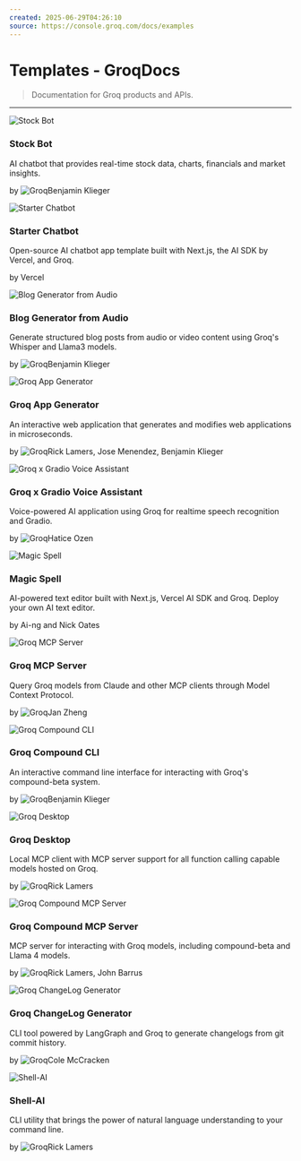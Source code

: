 ```yaml
---
created: 2025-06-29T04:26:10
source: https://console.groq.com/docs/examples
---
```


# Templates - GroqDocs

> Documentation for Groq products and APIs.

---
![Stock Bot](https://console.groq.com/templates/stockbot.png)

### Stock Bot

AI chatbot that provides real-time stock data, charts, financials and market insights.

by ![Groq](https://console.groq.com/groq-circle.png)Benjamin Klieger

![Starter Chatbot](https://console.groq.com/templates/ai-sdk-starter-groq.png)

### Starter Chatbot

Open-source AI chatbot app template built with Next.js, the AI SDK by Vercel, and Groq.

by Vercel

![Blog Generator from Audio](https://console.groq.com/templates/blogwizard.png)

### Blog Generator from Audio

Generate structured blog posts from audio or video content using Groq's Whisper and Llama3 models.

by ![Groq](https://console.groq.com/groq-circle.png)Benjamin Klieger

![Groq App Generator](https://console.groq.com/showcase-applications/appgen.png)

### Groq App Generator

An interactive web application that generates and modifies web applications in microseconds.

by ![Groq](https://console.groq.com/groq-circle.png)Rick Lamers, Jose Menendez, Benjamin Klieger

![Groq x Gradio Voice Assistant](https://console.groq.com/showcase-applications/voiceapp.png)

### Groq x Gradio Voice Assistant

Voice-powered AI application using Groq for realtime speech recognition and Gradio.

by ![Groq](https://console.groq.com/groq-circle.png)Hatice Ozen

![Magic Spell](https://console.groq.com/showcase-applications/magic-spell.png)

### Magic Spell

AI-powered text editor built with Next.js, Vercel AI SDK and Groq. Deploy your own AI text editor.

by Ai-ng and Nick Oates

![Groq MCP Server](https://console.groq.com/showcase-applications/groq-mcp-server.png)

### Groq MCP Server

Query Groq models from Claude and other MCP clients through Model Context Protocol.

by ![Groq](https://console.groq.com/groq-circle.png)Jan Zheng

![Groq Compound CLI](https://console.groq.com/showcase-applications/compound-cli.png)

### Groq Compound CLI

An interactive command line interface for interacting with Groq's compound-beta system.

by ![Groq](https://console.groq.com/groq-circle.png)Benjamin Klieger

![Groq Desktop](https://console.groq.com/showcase-applications/groq-desktop-beta.png)

### Groq Desktop

Local MCP client with MCP server support for all function calling capable models hosted on Groq.

by ![Groq](https://console.groq.com/groq-circle.png)Rick Lamers

![Groq Compound MCP Server](https://console.groq.com/showcase-applications/groq-compound-mcp-server.png)

### Groq Compound MCP Server

MCP server for interacting with Groq models, including compound-beta and Llama 4 models.

by ![Groq](https://console.groq.com/groq-circle.png)Rick Lamers, John Barrus

![Groq ChangeLog Generator](https://console.groq.com/showcase-applications/changelog.png)

### Groq ChangeLog Generator

CLI tool powered by LangGraph and Groq to generate changelogs from git commit history.

by ![Groq](https://console.groq.com/groq-circle.png)Cole McCracken

![Shell-AI](https://console.groq.com/showcase-applications/shellai.gif)

### Shell-AI

CLI utility that brings the power of natural language understanding to your command line.

by ![Groq](https://console.groq.com/groq-circle.png)Rick Lamers
